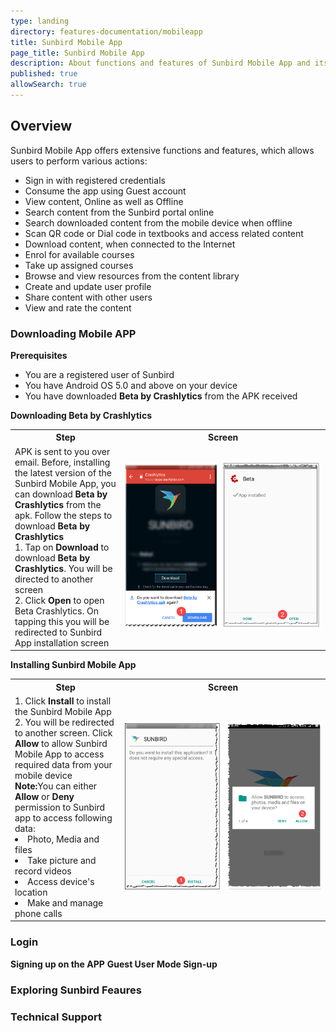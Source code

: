 ```yaml
---
type: landing
directory: features-documentation/mobileapp
title: Sunbird Mobile App
page_title: Sunbird Mobile App
description: About functions and features of Sunbird Mobile App and its consumption.
published: true
allowSearch: true
---
```

## Overview

Sunbird Mobile App offers extensive functions and features, which allows users to perform various actions: 

* Sign in with registered credentials
* Consume the app using Guest account
* View content, Online as well as Offline
* Search content from the Sunbird portal online
* Search downloaded content from the mobile device when offline
* Scan QR code or Dial code in textbooks and access related content
* Download content, when connected to the Internet
* Enrol for available courses
* Take up assigned courses
* Browse and view resources from the content library
* Create and update user profile
* Share content with other users
* View and rate the content 

### Downloading Mobile APP

**Prerequisites**

* You are a registered user of Sunbird
* You have Android OS 5.0 and above on your device
* You have downloaded <b>Beta by Crashlytics</b> from the APK received

**Downloading Beta by Crashlytics**

<table>
  <tr>
    <th style="width:35%;">Step</th>
    <th style="width:65%;">Screen</th>
  </tr>
   <tr>
    <td>APK is sent to you over email. Before, installing the latest version of the Sunbird Mobile App, you can download <b>Beta by Crashlytics</b> from the apk. Follow the steps to download <b>Beta by Crashlytics</b> <br>1. Tap on <b>Download</b> to download <b>Beta by Crashlytics</b>. You will be directed to another screen <br>2. Click <b>Open</b> to open Beta Crashlytics. On tapping this you will be redirected to Sunbird App installation screen 
    </td>
    <td><img src="pages/features-documentation/images/mobileapp/betacrashlytics.png"></td>
  </tr>
 </table>
 
 **Installing Sunbird Mobile App**
 
 <table>
  <tr>
    <th style="width:35%;">Step</th>
    <th style="width:65%;">Screen</th>
 </tr>
 <tr>
  <td>1. Click <b>Install</b> to install the Sunbird Mobile App <br>2. You will be redirected to another screen. Click <b>Allow</b> to allow Sunbird Mobile App to access required data from your mobile device <br><b>Note:</b>You can either <b>Allow</b> or <b>Deny</b> permission to Sunbird app to access following data: <li>Photo, Media and files</li> <li>Take picture and record videos</li> <li>Access device's location</li> <li>Make and manage phone calls</li>
  </td>
  <td><img src="pages/features-documentation/images/mobileapp/installapp.png"></td>
  </tr>
  </table>

### Login 

**Signing up on the APP**
**Guest User Mode Sign-up**



### Exploring Sunbird Feaures

### Technical Support
